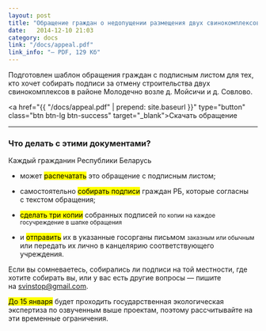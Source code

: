 ```yaml
---
layout: post
title: "Обращение граждан о недопущении размещения двух свинокомплексов возле д.&nbsp;Мойсичи и&nbsp;д.&nbsp;Совлово"
date:   2014-12-10 21:03
category: docs
link: "/docs/appeal.pdf"
link_info: "— PDF, 129 Кб"
---
```


<p class="lead">Подготовлен шаблон обращения граждан с&nbsp;подписным листом для тех, кто хочет собирать подписи за&nbsp;отмену строительства двух свинокомплексов в&nbsp;районе Молодечно возле д.&nbsp;Мойсичи и&nbsp;д.&nbsp;Совлово.</p>

<a href="{{ "/docs/appeal.pdf" | prepend: site.baseurl }}" type="button" class="btn btn-lg btn-success" target="_blank">Скачать обращение</a>

---

### Что делать с этими документами?

Каждый гражданин Республики Беларусь 

* может <mark>распечатать</mark> это обращение с&nbsp;подписным листом;

* самостоятельно <mark>собирать подписи</mark> граждан РБ, которые согласны с&nbsp;текстом обращения;

* <span><mark>сделать три копии</mark> собранных подписей <small>по копии на каждое госучреждение в&nbsp;шапке обращения</small></span>

* и <mark>отправить</mark> их в&nbsp;указанные госорганы письмом <small>заказным или обычным</small> или передать их лично в&nbsp;канцелярию соответствующего учреждения.

Если вы сомневаетесь, собирались ли подписи на той местности, где хотите собирать вы, или у&nbsp;вас есть другие вопросы — пишите на&nbsp;[svinstop@gmail.com](mailto:svinstop@gmail.com). 

<p><mark>До 15 января</mark> будет проходить государственная экологическая экспертиза по озвученным выше проектам, поэтому рассчитывайте на эти временные ограничения. </p>

